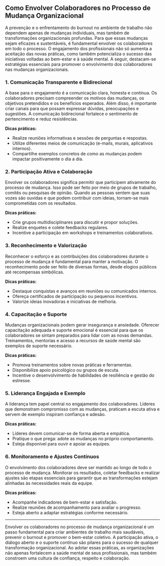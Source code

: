 
## Como Envolver Colaboradores no Processo de Mudança Organizacional

A prevenção e o enfrentamento do burnout no ambiente de trabalho não dependem apenas de mudanças individuais, mas também de transformações organizacionais profundas. Para que essas mudanças sejam eficazes e sustentáveis, é fundamental envolver os colaboradores em todo o processo. O engajamento dos profissionais não só aumenta a aceitação das novas práticas, como também potencializa o sucesso das iniciativas voltadas ao bem-estar e à saúde mental. A seguir, destacam-se estratégias essenciais para promover o envolvimento dos colaboradores nas mudanças organizacionais.

### 1. Comunicação Transparente e Bidirecional

A base para o engajamento é a comunicação clara, honesta e contínua. Os colaboradores precisam compreender os motivos das mudanças, os objetivos pretendidos e os benefícios esperados. Além disso, é importante criar canais para que possam expressar dúvidas, preocupações e sugestões. A comunicação bidirecional fortalece o sentimento de pertencimento e reduz resistências.

**Dicas práticas:**
- Realize reuniões informativas e sessões de perguntas e respostas.
- Utilize diferentes meios de comunicação (e-mails, murais, aplicativos internos).
- Compartilhe exemplos concretos de como as mudanças podem impactar positivamente o dia a dia.

### 2. Participação Ativa e Colaboração

Envolver os colaboradores significa permitir que participem ativamente do processo de mudança. Isso pode ser feito por meio de grupos de trabalho, comitês ou pesquisas de opinião. Quando as pessoas sentem que suas vozes são ouvidas e que podem contribuir com ideias, tornam-se mais comprometidas com os resultados.

**Dicas práticas:**
- Crie grupos multidisciplinares para discutir e propor soluções.
- Realize enquetes e colete feedbacks regulares.
- Incentive a participação em workshops e treinamentos colaborativos.

### 3. Reconhecimento e Valorização

Reconhecer o esforço e as contribuições dos colaboradores durante o processo de mudança é fundamental para manter a motivação. O reconhecimento pode ser feito de diversas formas, desde elogios públicos até recompensas simbólicas.

**Dicas práticas:**
- Destaque conquistas e avanços em reuniões ou comunicados internos.
- Ofereça certificados de participação ou pequenos incentivos.
- Valorize ideias inovadoras e iniciativas de melhoria.

### 4. Capacitação e Suporte

Mudanças organizacionais podem gerar insegurança e ansiedade. Oferecer capacitação adequada e suporte emocional é essencial para que os colaboradores se sintam preparados para lidar com as novas demandas. Treinamentos, mentorias e acesso a recursos de saúde mental são exemplos de suporte necessário.

**Dicas práticas:**
- Promova treinamentos sobre novas práticas e ferramentas.
- Disponibilize apoio psicológico ou grupos de escuta.
- Incentive o desenvolvimento de habilidades de resiliência e gestão do estresse.

### 5. Liderança Engajada e Exemplo

A liderança tem papel central no engajamento dos colaboradores. Líderes que demonstram compromisso com as mudanças, praticam a escuta ativa e servem de exemplo inspiram confiança e adesão.

**Dicas práticas:**
- Líderes devem comunicar-se de forma aberta e empática.
- Pratique o que prega: adote as mudanças no próprio comportamento.
- Esteja disponível para ouvir e apoiar as equipes.

### 6. Monitoramento e Ajustes Contínuos

O envolvimento dos colaboradores deve ser mantido ao longo de todo o processo de mudança. Monitorar os resultados, coletar feedbacks e realizar ajustes são etapas essenciais para garantir que as transformações estejam alinhadas às necessidades reais da equipe.

**Dicas práticas:**
- Acompanhe indicadores de bem-estar e satisfação.
- Realize reuniões de acompanhamento para avaliar o progresso.
- Esteja aberto a adaptar estratégias conforme necessário.

---

Envolver os colaboradores no processo de mudança organizacional é um passo fundamental para criar ambientes de trabalho mais saudáveis, prevenir o burnout e promover o bem-estar coletivo. A participação ativa, o diálogo aberto e o suporte contínuo são pilares para o sucesso de qualquer transformação organizacional. Ao adotar essas práticas, as organizações não apenas fortalecem a saúde mental de seus profissionais, mas também constroem uma cultura de confiança, respeito e colaboração.
```
